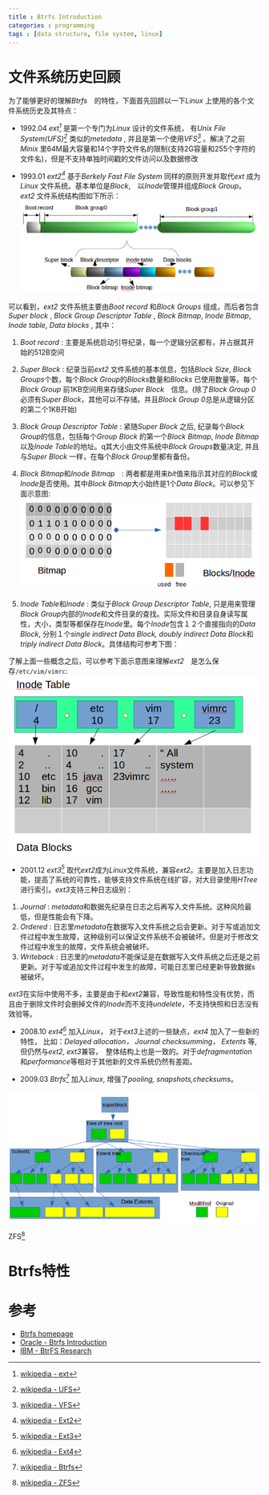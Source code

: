 ```yaml
---
title : Btrfs Introduction
categories : programming
tags : [data structure, file system, linux]
---
```


# 文件系统历史回顾

为了能够更好的理解*Btrfs*　的特性，下面首先回顾以一下*Linux* 上使用的各个文件系统历史及其特点：

* 1992.04 *ext[^1]* 是第一个专门为*Linux* 设计的文件系统， 有*Unix File System(UFS)[^3]* 类似的*metedata* , 并且是第一个使用*VFS[^4]* 。解决了之前*Minix* 里64M最大容量和14个字符文件名的限制(支持2G容量和255个字符的文件名)，但是不支持单独时间戳的文件访问以及数据修改

* 1993.01 *ext2[^5]* 基于*Berkely Fast File System* 同样的原则开发并取代*ext* 成为*Linux* 文件系统。基本单位是*Block*,　以*Inode*管理并组成*Block Group*。
   *ext2* 文件系统结构图如下所示：
![ext2 structure](/assets/images/ext2fs.png)

可以看到，*ext2* 文件系统主要由*Boot record* 和*Block Groups* 组成，而后者包含*Super block* , *Block Group Descriptor Table* , *Block Bitmap*, *Inode Bitmap*, *Inode table*, *Data blocks* , 其中：　

1. *Boot record* : 主要是系统启动引导纪录，每一个逻辑分区都有，并占据其开始的512B空间　
2. *Super Block* : 纪录当前*ext2* 文件系统的基本信息，包括*Block Size*, *Block Groups*个数，每个*Block Group*的*Blocks*数量和*Blocks* 已使用数量等。每个*Block Group* 前1KB空间用来存储*Super Block*　信息。(除了*Block Group 0*必须有*Super Block*，其他可以不存储。并且*Block Group 0*总是从逻辑分区的第二个1KB开始)
3. *Block Group Descriptor Table* : 紧随*Super Block* 之后, 纪录每个*Block Group*的信息，包括每个*Group Block* 的第一个*Block Bitmap*, *Inode Bitmap*以及*Inode Table*的地址。q其大小由文件系统中*Block Groups*数量决定, 并且与*Super Block* 一样，在每个*Block Group*里都有备份。
4. *Block Bitmap*和*Inode Bitmap*　: 两者都是用来*bit*值来指示其对应的*Block*或*Inode*是否使用。其中*Block Bitmap*大小始终是1个*Data Block*。可以参见下面示意图:
![ext2 bitmap](/assets/images/ext2fs_bitmap.png)

5. *Inode Table*和*Inode* : 类似于*Block Group Descriptor Table*, 只是用来管理*Block Group*内部的*Inode*和文件目录的查找。实际文件和目录自身读写属性，大小，类型等都保存在*Inode*里。每个*Inode*包含１２个直接指向的*Data Block*, 分别１个*single indirect Data Block, doubly indirect Data Block*和*triply indirect Data Block*。具体结构可参考下图：

了解上面一些概念之后，可以参考下面示意图来理解*ext2*　是怎么保存`/etc/vim/vimrc`:
![ext2 file](/assets/images/ext2-file.png)

* 2001.12 *ext3[^6]* 取代*ext2*成为*Linux*文件系统，兼容*ext2*。主要是加入日志功能，提高了系统的可靠性，能够支持文件系统在线扩容，对大目录使用*HTree*进行索引。*ext3*支持三种日志级别：

1. *Journal* : *metadata*和数据先纪录在日志之后再写入文件系统。这种风险最低，但是性能会有下降。
2. *Ordered* : 日志里*metadata*在数据写入文件系统之后会更新。对于写或追加文件过程中发生故障，这种级别可以保证文件系统不会被破坏。但是对于修改文件过程中发生的故障，文件系统会被破坏。
3. *Writeback* : 日志里的*metadata*不能保证是在数据写入文件系统之后还是之前更新。对于写或追加文件过程中发生的故障，可能日志里已经更新导致数据s被破坏。

*ext3*在实际中使用不多，主要是由于和*ext2*兼容，导致性能和特性没有优势，而且由于删除文件时会删掉文件的*Inode*而不支持*undelete*，不支持快照和日志没有效验等。

* 2008.10 *ext4[^9]* 加入*Linux*， 对于*ext3*上述的一些缺点，*ext4* 加入了一些新的特性， 比如：*Delayed allocation， Journal checksumming， Extents* 等, 但仍然与*ext2*, *ext3*兼容，　整体结构上也是一致的。对于*defragmentation* 和*performance*等相对于其他新的文件系统仍然有差距。

* 2009.03 *Btrfs[^8]* 加入*Linux*, 增强了*pooling, snapshots,checksums*。

![Btrfs](/assets/images/Btrfs.png)

ZFS[^2]

# Btrfs特性

# 参考

* [Btrfs homepage](https://btrfs.wiki.kernel.org/index.php/Main_Page)
* [Oracle - Btrfs Introduction](https://oss.oracle.com/projects/btrfs/dist/documentation/btrfs-ukuug.pdf)
* [IBM - BtrFS Research](http://domino.research.ibm.com/library/cyberdig.nsf/papers/6E1C5B6A1B6EDD9885257A38006B6130/$File/rj10501.pdf)

[^1]: [wikipedia - ext](https://en.wikipedia.org/wiki/Extended_file_system)
[^2]: [wikipedia - ZFS](https://en.wikipedia.org/wiki/ZFS)
[^3]: [wikipedia - UFS](https://en.wikipedia.org/wiki/Unix_file_system)
[^4]: [wikipedia - VFS](https://en.wikipedia.org/wiki/Virtual_file_system)
[^5]: [wikipedia - Ext2](https://en.wikipedia.org/wiki/Ext2)
[^6]: [wikipedia - Ext3](https://en.wikipedia.org/wiki/Ext3)
[^7]: [wikipedia - Ext3](https://en.wikipedia.org/wiki/Ext3)
[^8]: [wikipedia - Btrfs](https://en.wikipedia.org/wiki/Btrfs)
[^9]: [wikipedia - Ext4](https://en.wikipedia.org/wiki/Ext4)

